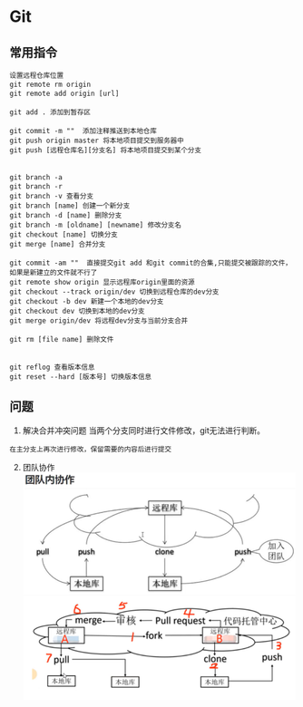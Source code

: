 # Git

## 常用指令

```git
设置远程仓库位置
git remote rm origin
git remote add origin [url]

git add . 添加到暂存区

git commit -m ""  添加注释推送到本地仓库
git push origin master 将本地项目提交到服务器中
git push [远程仓库名][分支名] 将本地项目提交到某个分支


git branch -a 
git branch -r
git branch -v 查看分支
git branch [name] 创建一个新分支
git branch -d [name] 删除分支
git branch -m [oldname] [newname] 修改分支名
git checkout [name] 切换分支
git merge [name] 合并分支

git commit -am ""  直接提交git add 和git commit的合集,只能提交被跟踪的文件，如果是新建立的文件就不行了
git remote show origin 显示远程库origin里面的资源
git checkout --track origin/dev 切换到远程仓库的dev分支
git checkout -b dev 新建一个本地的dev分支
git checkout dev 切换到本地的dev分支
git merge origin/dev 将远程dev分支与当前分支合并

git rm [file name] 删除文件


git reflog 查看版本信息
git reset --hard [版本号] 切换版本信息

```

## 问题

1. 解决合并冲突问题
   当两个分支同时进行文件修改，git无法进行判断。

```
在主分支上再次进行修改，保留需要的内容后进行提交
```

2. 团队协作
   ![1678849411854](image/gitLearn/1678849411854.png)
   ![1678849459265](image/gitLearn/1678849459265.png)
